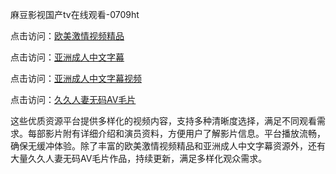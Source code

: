 麻豆影视国产tv在线观看-0709ht

点击访问：<a href="https://heiliaowzu4ur.pages.dev">欧美激情视频精品</a>

点击访问：<a href="https://heiliaoll4qsx.pages.dev">亚洲成人中文字幕</a>

点击访问：<a href="https://heiliaowzu4ur.pages.dev">亚洲成人中文字幕视频</a>

点击访问：<a href="https://heiliaozj3tjd.pages.dev">久久人妻无码AⅤ毛片</a>

这些优质资源平台提供多样化的视频内容，支持多种清晰度选择，满足不同观看需求。每部影片附有详细介绍和演员资料，方便用户了解影片信息。平台播放流畅，确保无缓冲体验。除了丰富的欧美激情视频精品和亚洲成人中文字幕资源外，还有大量久久人妻无码AⅤ毛片作品，持续更新，满足多样化观众需求。

<span style="display:none;">[Canonical link](https://github.com/song20250709/song15 ）</span>
